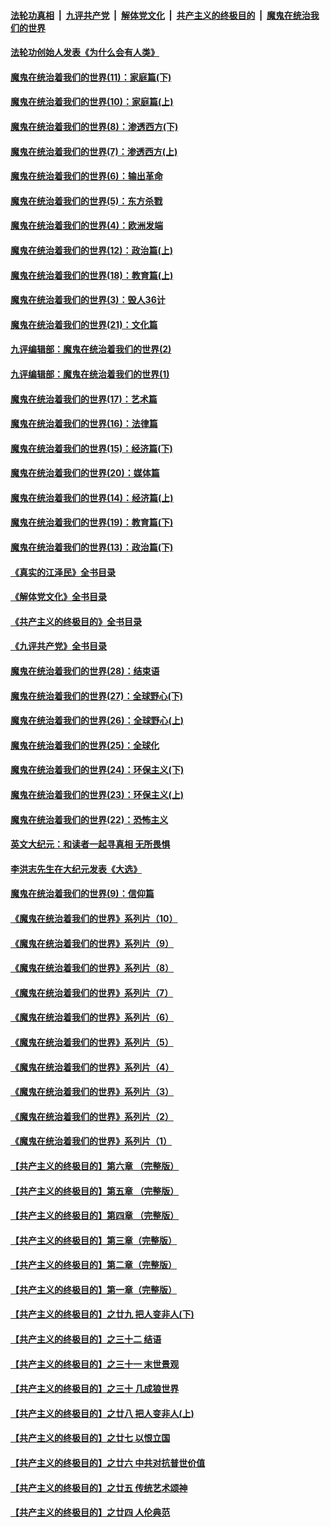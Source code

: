 ####  [法轮功真相](../../../../basic/blob/master/README.md?t=03260811) &nbsp;|&nbsp; [九评共产党](../../../../9ping.md/blob/master/README.md?t=03260811) &nbsp;|&nbsp; [解体党文化](../../../../jtdwh.md/blob/master/README.md?t=03260811)  &nbsp;|&nbsp; [共产主义的终极目的](../../../../gczydzjmd.md/blob/master/README.md?t=03260811) &nbsp;|&nbsp; [魔鬼在统治我们的世界](../../../../mgztzwmdsj.md/blob/master/README.md?t=03260811) 

#### [法轮功创始人发表《为什么会有人类》](../pages/nsc422/n13912117.md?t=03260811) 

#### [魔鬼在统治着我们的世界(11)：家庭篇(下)](../pages/nsc422/n10440961.md?t=03260811) 

#### [魔鬼在统治着我们的世界(10)：家庭篇(上)](../pages/nsc422/n10435448.md?t=03260811) 

#### [魔鬼在统治着我们的世界(8)：渗透西方(下)](../pages/nsc422/n10429603.md?t=03260811) 

#### [魔鬼在统治着我们的世界(7)：渗透西方(上)](../pages/nsc422/n10426013.md?t=03260811) 

#### [魔鬼在统治着我们的世界(6)：输出革命](../pages/nsc422/n10421536.md?t=03260811) 

#### [魔鬼在统治着我们的世界(5)：东方杀戮](../pages/nsc422/n10417707.md?t=03260811) 

#### [魔鬼在统治着我们的世界(4)：欧洲发端](../pages/nsc422/n10414890.md?t=03260811) 

#### [魔鬼在统治着我们的世界(12)：政治篇(上)](../pages/nsc422/n10444576.md?t=03260811) 

#### [魔鬼在统治着我们的世界(18)：教育篇(上)](../pages/nsc422/n10526970.md?t=03260811) 

#### [魔鬼在统治着我们的世界(3)：毁人36计](../pages/nsc422/n10411583.md?t=03260811) 

#### [魔鬼在统治着我们的世界(21)：文化篇](../pages/nsc422/n10597706.md?t=03260811) 

#### [九评编辑部：魔鬼在统治着我们的世界(2)](../pages/nsc422/n10410036.md?t=03260811) 

#### [九评编辑部：魔鬼在统治着我们的世界(1)](../pages/nsc422/n10406825.md?t=03260811) 

#### [魔鬼在统治着我们的世界(17)：艺术篇](../pages/nsc422/n10499093.md?t=03260811) 

#### [魔鬼在统治着我们的世界(16)：法律篇](../pages/nsc422/n10485969.md?t=03260811) 

#### [魔鬼在统治着我们的世界(15)：经济篇(下)](../pages/nsc422/n10469975.md?t=03260811) 

#### [魔鬼在统治着我们的世界(20)：媒体篇](../pages/nsc422/n10586579.md?t=03260811) 

#### [魔鬼在统治着我们的世界(14)：经济篇(上)](../pages/nsc422/n10457370.md?t=03260811) 

#### [魔鬼在统治着我们的世界(19)：教育篇(下)](../pages/nsc422/n10564808.md?t=03260811) 

#### [魔鬼在统治着我们的世界(13)：政治篇(下)](../pages/nsc422/n10448270.md?t=03260811) 

#### [《真实的江泽民》全书目录](../pages/nsc422/n13721399.md?t=03260811) 

#### [《解体党文化》全书目录](../pages/nsc422/n13721157.md?t=03260811) 

#### [《共产主义的终极目的》全书目录](../pages/nsc422/n13721048.md?t=03260811) 

#### [《九评共产党》全书目录](../pages/nsc422/n13708085.md?t=03260811) 

#### [魔鬼在统治着我们的世界(28)：结束语](../pages/nsc422/n10936246.md?t=03260811) 

#### [魔鬼在统治着我们的世界(27)：全球野心(下)](../pages/nsc422/n10928319.md?t=03260811) 

#### [魔鬼在统治着我们的世界(26)：全球野心(上)](../pages/nsc422/n10900318.md?t=03260811) 

#### [魔鬼在统治着我们的世界(25)：全球化](../pages/nsc422/n10788205.md?t=03260811) 

#### [魔鬼在统治着我们的世界(24)：环保主义(下)](../pages/nsc422/n10695307.md?t=03260811) 

#### [魔鬼在统治着我们的世界(23)：环保主义(上)](../pages/nsc422/n10688613.md?t=03260811) 

#### [魔鬼在统治着我们的世界(22)：恐怖主义](../pages/nsc422/n10614727.md?t=03260811) 

#### [英文大纪元：和读者一起寻真相 无所畏惧](../pages/nsc422/n12542027.md?t=03260811) 

#### [李洪志先生在大纪元发表《大选》](../pages/nsc422/n12534746.md?t=03260811) 

#### [魔鬼在统治着我们的世界(9)：信仰篇](../pages/nsc422/n10432159.md?t=03260811) 

#### [《魔鬼在统治着我们的世界》系列片（10）](../pages/nsc422/n12292670.md?t=03260811) 

#### [《魔鬼在统治着我们的世界》系列片（9）](../pages/nsc422/n12290859.md?t=03260811) 

#### [《魔鬼在统治着我们的世界》系列片（8）](../pages/nsc422/n12287445.md?t=03260811) 

#### [《魔鬼在统治着我们的世界》系列片（7）](../pages/nsc422/n12283425.md?t=03260811) 

#### [《魔鬼在统治着我们的世界》系列片（6）](../pages/nsc422/n12282314.md?t=03260811) 

#### [《魔鬼在统治着我们的世界》系列片（5）](../pages/nsc422/n12281419.md?t=03260811) 

#### [《魔鬼在统治着我们的世界》系列片（4）](../pages/nsc422/n12274024.md?t=03260811) 

#### [《魔鬼在统治着我们的世界》系列片（3）](../pages/nsc422/n12271322.md?t=03260811) 

#### [《魔鬼在统治着我们的世界》系列片（2）](../pages/nsc422/n12269049.md?t=03260811) 

#### [《魔鬼在统治着我们的世界》系列片（1）](../pages/nsc422/n12267575.md?t=03260811) 

#### [【共产主义的终极目的】第六章 （完整版）](../pages/nsc422/n11428913.md?t=03260811) 

#### [【共产主义的终极目的】第五章 （完整版）](../pages/nsc422/n11428912.md?t=03260811) 

#### [【共产主义的终极目的】第四章 （完整版）](../pages/nsc422/n11428907.md?t=03260811) 

#### [【共产主义的终极目的】第三章（完整版）](../pages/nsc422/n11428848.md?t=03260811) 

#### [【共产主义的终极目的】第二章（完整版）](../pages/nsc422/n11428831.md?t=03260811) 

#### [【共产主义的终极目的】第一章（完整版）](../pages/nsc422/n11417651.md?t=03260811) 

#### [【共产主义的终极目的】之廿九 把人变非人(下)](../pages/nsc422/n11344140.md?t=03260811) 

#### [【共产主义的终极目的】之三十二 结语](../pages/nsc422/n11360535.md?t=03260811) 

#### [【共产主义的终极目的】之三十一 末世景观](../pages/nsc422/n11351129.md?t=03260811) 

#### [【共产主义的终极目的】之三十 几成狼世界](../pages/nsc422/n11348280.md?t=03260811) 

#### [【共产主义的终极目的】之廿八 把人变非人(上)](../pages/nsc422/n11340492.md?t=03260811) 

#### [【共产主义的终极目的】之廿七 以恨立国](../pages/nsc422/n11336944.md?t=03260811) 

#### [【共产主义的终极目的】之廿六 中共对抗普世价值](../pages/nsc422/n11324785.md?t=03260811) 

#### [【共产主义的终极目的】之廿五 传统艺术颂神](../pages/nsc422/n11296396.md?t=03260811) 

#### [【共产主义的终极目的】之廿四 人伦典范](../pages/nsc422/n11296397.md?t=03260811) 

